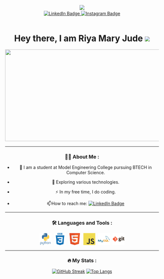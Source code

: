 <div id="header" align="center">
  <img src="https://media3.giphy.com/media/L3nWlmgyqCeU8/200w.webp?cid=ecf05e47tzp7ed6z4hdiku2c3w88z17u5vnxld6twnlhrk6t&rid=200w.webp&ct=g">
<div>
<div id="badges">
  <a href="www.linkedin.com/in/riya-mary-jude-54833a22b">
    <img src="https://img.shields.io/badge/LinkedIn-blue?style=for-the-badge&logo=linkedin&logoColor=white" alt="LinkedIn Badge"/>
  </a>
  <a href="https://www.instagram.com/_ri.yu.ga__/">
    <img src="https://img.shields.io/badge/Instagram-red?style=for-the-badge&logo=instagram&logoColor=white" alt="Instagram Badge"/>
  </a>
  
</div>
<img src="https://komarev.com/ghpvc/?username=Riyajude&style=flat-square&color=blue" alt=""/>
<h1>
  Hey there, I am Riya Mary Jude
  <img src="https://media.giphy.com/media/hvRJCLFzcasrR4ia7z/giphy.gif" width="30px"/>
</h1>
<div align="center">
  <img src="https://media0.giphy.com/media/paTz7UZbPfTZFRYnnB/200w.webp?cid=ecf05e47eedmlpr6kmpgg0dx4d2wvsva1s432oelpltpkya8&rid=200w.webp&ct=s" width="600" height="300"/>
</div>
  
---

### :woman_technologist: About Me :
- :telescope: I am a student at Model Engineering College pursuing BTECH in Computer Science.

- :seedling: Exploring various technologies.

- :zap: In my free time, I do coding.

- :mailbox:How to reach me: [![LinkedIn Badge](https://img.shields.io/badge/-LinkedIn-blue?style=flat&logo=Linkedin&logoColor=white)](www.linkedin.com/in/riya-mary-jude-54833a22b)
  
---

### :hammer_and_wrench: Languages and Tools :
<div>
  <img src="https://github.com/devicons/devicon/blob/master/icons/python/python-original-wordmark.svg" title="Python" alt="Python" width="40" height="40"/>&nbsp;
  <img src="https://github.com/devicons/devicon/blob/master/icons/css3/css3-plain-wordmark.svg"  title="CSS3" alt="CSS" width="40" height="40"/>&nbsp;
  <img src="https://github.com/devicons/devicon/blob/master/icons/html5/html5-original.svg" title="HTML5" alt="HTML" width="40" height="40"/>&nbsp;
  <img src="https://github.com/devicons/devicon/blob/master/icons/javascript/javascript-original.svg" title="JavaScript" alt="JavaScript" width="40" height="40"/>&nbsp;
  <img src="https://github.com/devicons/devicon/blob/master/icons/mysql/mysql-original-wordmark.svg" title="MySQL"  alt="MySQL" width="40" height="40"/>&nbsp;
  <img src="https://github.com/devicons/devicon/blob/master/icons/git/git-original-wordmark.svg" title="Git" **alt="Git" width="40" height="40"/>
</div>
  
---

### :fire: My Stats :
[![GitHub Streak](http://github-readme-streak-stats.herokuapp.com?user=Riyajude&theme=dark&background=000000)](https://git.io/streak-stats)
[![Top Langs](https://github-readme-stats.vercel.app/api/top-langs/?username=Riyajude)](https://github.com/Riyajude/github-readme-stats)
